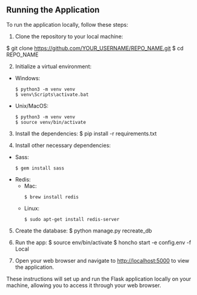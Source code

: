 ## Running the Application

To run the application locally, follow these steps:

1. Clone the repository to your local machine:

$ git clone https://github.com/YOUR_USERNAME/REPO_NAME.git
$ cd REPO_NAME


2. Initialize a virtual environment:
- Windows:
  ```
  $ python3 -m venv venv
  $ venv\Scripts\activate.bat
  ```
- Unix/MacOS:
  ```
  $ python3 -m venv venv
  $ source venv/bin/activate
  ```

3. Install the dependencies:
$ pip install -r requirements.txt


4. Install other necessary dependencies:
- Sass:
  ```
  $ gem install sass
  ```
- Redis:
  - Mac:
    ```
    $ brew install redis
    ```
  - Linux:
    ```
    $ sudo apt-get install redis-server
    ```

5. Create the database:
$ python manage.py recreate_db

6. Run the app:
$ source env/bin/activate
$ honcho start -e config.env -f Local


7. Open your web browser and navigate to [http://localhost:5000](http://localhost:5000) to view the application.

These instructions will set up and run the Flask application locally on your machine, allowing you to access it through your web browser.
